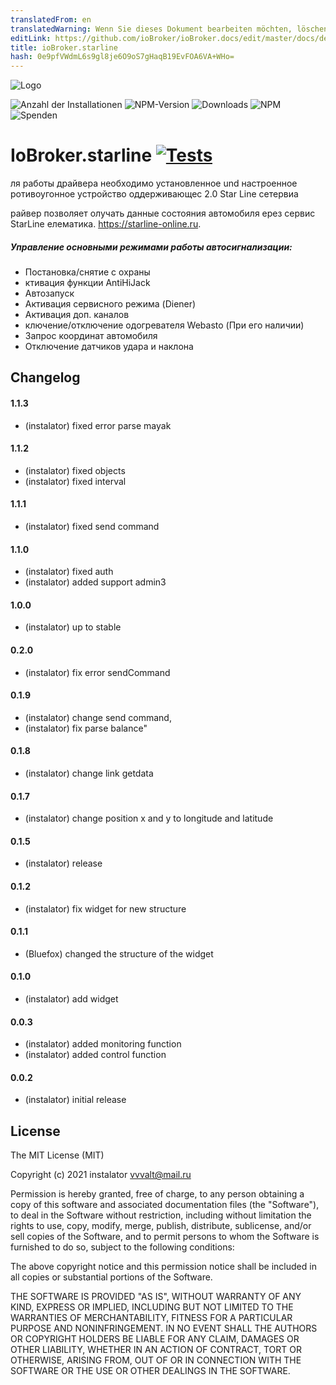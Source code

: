 ```yaml
---
translatedFrom: en
translatedWarning: Wenn Sie dieses Dokument bearbeiten möchten, löschen Sie bitte das Feld "translationsFrom". Andernfalls wird dieses Dokument automatisch erneut übersetzt
editLink: https://github.com/ioBroker/ioBroker.docs/edit/master/docs/de/adapterref/iobroker.starline/README.md
title: ioBroker.starline
hash: 0e9pfVWdmL6s9gl8je6O9oS7gHaqB19EvFOA6VA+WHo=
---
```

![Logo](../../../en/adapterref/iobroker.starline/admin/starline_git.jpg)

![Anzahl der Installationen](http://iobroker.live/badges/starline-stable.svg)
![NPM-Version](https://img.shields.io/npm/v/iobroker.starline.svg)
![Downloads](https://img.shields.io/npm/dm/iobroker.starline.svg)
![NPM](https://nodei.co/npm/iobroker.starline.png?downloads=true)
![Spenden](https://img.shields.io/badge/Donate-PayPal-green.svg)

# IoBroker.starline [![Tests](https://github.com/instalator/iobroker.starline/workflows/Test%20and%20Release/badge.svg)](https://github.com/instalator/ioBroker.starline/actions/)
ля работы драйвера необходимо установленное und настроенное ротивоугонное устройство оддерживающес 2.0 Star Line сетервиа

райвер позволяет олучать данные состояния автомобиля ерез сервис StarLine елематика. https://starline-online.ru.

##### Управление основными режимами работы автосигнализации:
  - Постановка/снятие с охраны
  - ктивация функции AntiHiJack
  - Автозапуск
  - Активация сервисного режима (Diener)
  - Активация доп. каналов
  - ключение/отключение одогревателя Webasto (При его наличии)
  - Запрос координат автомобиля
  - Отключение датчиков удара и наклона

## Changelog

#### 1.1.3
* (instalator) fixed error parse mayak

#### 1.1.2
* (instalator) fixed objects
* (instalator) fixed interval

#### 1.1.1
* (instalator) fixed send command

#### 1.1.0
* (instalator) fixed auth
* (instalator) added support admin3

#### 1.0.0
* (instalator) up to stable

#### 0.2.0
* (instalator) fix error sendCommand

#### 0.1.9
* (instalator) change send command, 
* (instalator) fix parse balance"

#### 0.1.8
* (instalator) change link getdata

#### 0.1.7
* (instalator) change position x and y to longitude and latitude

#### 0.1.5
* (instalator) release

#### 0.1.2
* (instalator) fix widget for new structure

#### 0.1.1
* (Bluefox) changed the structure of the widget

#### 0.1.0
* (instalator) add widget

#### 0.0.3
* (instalator) added monitoring function
* (instalator) added control function

#### 0.0.2
* (instalator) initial release

## License
The MIT License (MIT)

Copyright (c) 2021 instalator <vvvalt@mail.ru>

Permission is hereby granted, free of charge, to any person obtaining a copy
of this software and associated documentation files (the "Software"), to deal
in the Software without restriction, including without limitation the rights
to use, copy, modify, merge, publish, distribute, sublicense, and/or sell
copies of the Software, and to permit persons to whom the Software is
furnished to do so, subject to the following conditions:

The above copyright notice and this permission notice shall be included in all
copies or substantial portions of the Software.

THE SOFTWARE IS PROVIDED "AS IS", WITHOUT WARRANTY OF ANY KIND, EXPRESS OR
IMPLIED, INCLUDING BUT NOT LIMITED TO THE WARRANTIES OF MERCHANTABILITY,
FITNESS FOR A PARTICULAR PURPOSE AND NONINFRINGEMENT. IN NO EVENT SHALL THE
AUTHORS OR COPYRIGHT HOLDERS BE LIABLE FOR ANY CLAIM, DAMAGES OR OTHER
LIABILITY, WHETHER IN AN ACTION OF CONTRACT, TORT OR OTHERWISE, ARISING FROM,
OUT OF OR IN CONNECTION WITH THE SOFTWARE OR THE USE OR OTHER DEALINGS IN THE
SOFTWARE.